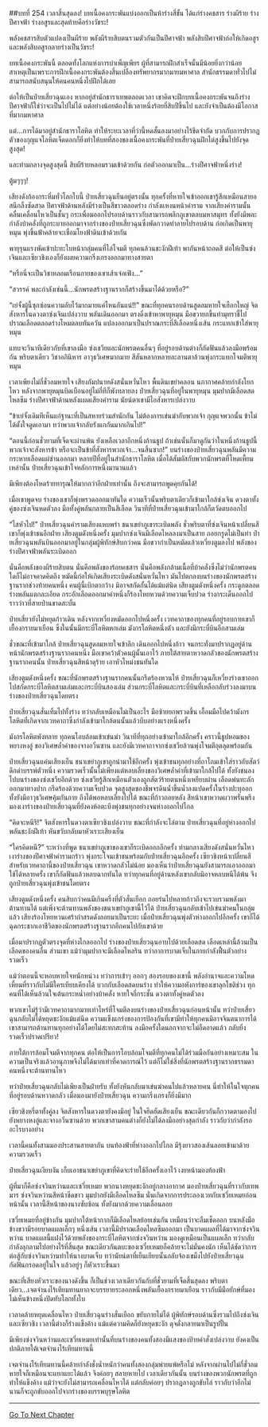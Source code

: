 ##บทที่ 254 เวลาสิ้นสุดลง!
บทเนื้อคงกระพันแบ่งออกเป็นห้าร่างสี่ขั้น ได้แก่ร่างคชสาร ร่างผีร้าย ร่างปีศาจฟ้า ร่างอสูรและสุดท้ายคือร่างวัชระ!

พลังคชสารสิบตัวแปลงเป็นผีร้าย พลังผีร้ายสิบตนรวมตัวกันเป็นปีศาจฟ้า พลังสิบปีศาจฟ้าก่อให้เกิดอสูร และพลังสิบอสูรกลายร่างเป็นวัชระ!

บทเนื้อคงกระพันนี้ ตลอดทั้งโลกแห่งการบำเพ็ญเพียร ผู้ที่สามารถฝึกสำเร็จนั้นมีน้อยยิ่งกว่าน้อย สาเหตุเป็นเพราะการฝึกเนื้อคงกระพันต้องสิ้นเปลืองทรัพยากรมากมายมหาศาล สำนักธรรมดาทั่วไปไม่สามารถสนับสนุนให้คนคนหนึ่งไปฝึกได้เลย

ต่อให้เป็นป๋ายเสี่ยวฉุนเอง หากอยู่สำนักธาราเทพตลอดเวลา เขาคิดจะฝึกบทเนื้อคงกระพันจนถึงร่างปีศาจฟ้าก็ใช่ว่าจะเป็นไปไม่ได้ แต่อย่างน้อยต้องใช้เวลาหนึ่งร้อยยี่สิบปีขึ้นไป และยังจำเป็นต้องมีโอกาสที่มากมหาศาล

แต่...การได้มาอยู่สำนักธาราโลหิต ทำให้ระยะเวลาที่ว่านี้หดสั้นลงมาอย่างไร้ขีดจำกัด บวกกับการปรากฏตัวของกุญแจโลหิตเจ็ดดอกก็ยิ่งทำให้บทที่สองของเนื้อคงกระพันที่ป๋ายเสี่ยวฉุนฝึกไต่สูงขึ้นไปยังจุดสูงสุด!

และท่ามกลางจุดสูงสุดนี้ สิบผีร้ายหลอมรวมเข้าด้วยกัน ก่อตัวออกมาเป็น...ร่างปีศาจฟ้าหนึ่งร่าง!

ตู้มๆๆๆ!

เสียงดังก้องกระหึ่มทั่วโลกใบนี้ ป๋ายเสี่ยวฉุนยืนอยู่ตรงนั้น ทุกครั้งที่หายใจเข้าออกเขารู้สึกเหมือนสายอสนีกลิ้งซัดสาด ปีศาจฟ้าด้านหลังมีร่างเป็นสีขาวตลอดร่าง กำลังแหงนหน้าคำราม จากเสียงคำรามนั้น คลื่นเคลื่อนไหวเป็นชั้นๆ กระเพื่อมออกไปรอบด้านราวกับสามารถพลิกภูเขาตลบมหาสมุทร ทั้งยังมีพละกำลังบ้าคลั่งที่ถูกระบายออกมาจากร่างของป๋ายเสี่ยวฉุนซึ่งพัดกวาดทำลายไปรอบด้าน ก่อเกิดเป็นพายุหมุน พุ่งขึ้นฟ้าคล้ายจะเชื่อมโยงฟ้าดินเข้าด้วยกัน

พายุรุนแรงพัดเข้าปะทะใบหน้ากลุ่มคนที่ไล่โจมตี ทุกคนล้วนชะงักฝีเท้า พากันหน้าถอดสี ต่อให้เป็นซ่งเจินและเซียวชิงเองก็ยังเผยความกริ่งเกรงออกมาทางสายตา

“หรือนี่จะเป็นวิชาหลอมเรือนกายของเขาเส้าเจ๋อเฟิง...”

“สวรรค์ พละกำลังเช่นนี้...นักพรตสร้างฐานรากก็สร้างขึ้นมาได้ด้วยหรือ?”

“เย่จั้งผู้นี้ซุกซ่อนความลับไว้มากมายแค่ไหนกันแน่!!” ขณะที่ทุกคนรอบด้านสูดลมหายใจเฮือกใหญ่ จิตสังหารในดวงตาซ่งเจินเปล่งวาบ พลันเดินออกมา ตรงดิ่งเข้าหาพายุหมุน มือขวายกขึ้นทำมุทราชี้ไป ปราณเลือดตลอดร่างโหมตลบทันควัน แปลงออกมาเป็นปราณกระบี่สีเลือดหนึ่งเส้น กระแทกเข้าใส่พายุหมุน

แทบจะวินาทีเดียวกับที่เขาลงมือ ซ่งเชวียและนักพรตคนอื่นๆ ที่อยู่รอบด้านต่างก็กัดฟันแล้วลงมือพร้อมกัน พริบตาเดียว วิชาอภินิหาร อาวุธวิเศษมากมาย สีสันหลากหลายละลานตาล้วนพุ่งกระแทกโจมตีพายุหมุน

เวลาเพียงไม่กี่ชั่วลมหายใจ เสียงกัมปนาทดังสนั่นหวั่นไหว พื้นดินเขย่าคลอน นภากาศคล้ายกำลังโยกไหว หลังจากพายุหมุนบิดเบือนอยู่ไม่กี่ทีก็พังทลายลง ป๋ายเสี่ยวฉุนที่อยู่ในพายุหมุน มุมปากมีเลือดสดไหลซึม ร่างปีศาจฟ้าด้านหลังแผดเสียงคำราม นัยน์ตาเขามีไอสังหารเปล่งวาบ

“ข้าเย่จั้งเดิมทีเห็นแก่ฐานะที่เป็นสหายร่วมสำนักกัน ไม่ต้องการเข่นฆ่ากับพวกเจ้า กุญแจพวกนั้น ข้าไม่ได้ตั้งใจดูดเอามา ทว่าพวกเจ้ากลับรังแกกันมากเกินไป!”

“ตอนนี้ก่อนชั่วยามที่เจ็ดจะผ่านพ้น ยังเหลือเวลาอีกหนึ่งก้านธูป ถ้าเช่นนั้นก็มาดูกันว่าในหนึ่งก้านธูปนี้ พวกเจ้าจะสังหารข้า หรือจะเป็นข้าที่สังหารพวกเจ้า...จนสิ้นซาก!” บนร่างของป๋ายเสี่ยวฉุนพลันมีความกระหายเลือดแผ่ซ่านออกมา หลายปีที่อยู่ในสำนักธาราโลหิต เมื่อได้สัมผัสกับพวกนักพรตที่โหดเหี้ยมเหล่านั้น ป๋ายเสี่ยวฉุนเข้าใจหลักการหนึ่งมานานแล้ว

มีเพียงต้องโหดร้ายทารุณให้มากกว่าอีกฝ่ายเท่านั้น ถึงจะสามารถพูดคุยกันได้!

เมื่อเขาพูดจบ ร่างของเขาก็พุ่งพรวดออกมาทันใด ความเร็วนั้นพริบตาเดียวก็เข้ามาใกล้ซ่งเจิน ดวงตาทั้งคู่ของซ่งเจินหดตัวลง มือทั้งคู่พลันกลายเป็นสีเลือด วินาทีที่ป๋ายเสี่ยวฉุนเข้ามาใกล้ก็ตวัดตบออกไป

“ไสหัวไป!” ป๋ายเสี่ยวฉุนคำรามเสียงแหบพร่า ชนาเขย่าภูเขาระเบิดพลัง ชั่วพริบตาที่ซ่งเจินหน้าเปลี่ยนสี เขาก็พุ่งเข้าชนอีกฝ่าย เสียงตูมดังหนึ่งครั้ง มุมปากซ่งเจินมีเลือดไหลลงมาเป็นสาย ถอยกรูดไม่เป็นท่า ป๋ายเสี่ยวฉุนพลันบินออกมาอยู่ในกลุ่มผู้พิทักษ์สิบกว่าคน มือขวากำเป็นหมัดแล้วเหวี่ยงตูมลงไป พลังของร่างปีศาจฟ้าพลันระเบิดออก

นั่นคือพลังของผีร้ายสิบตน นั่นคือพลังของร้อยคชสาร นั่นคือพลังกล้ามเนื้อที่บ้าคลั่งซึ่งไม่ว่านักพรตคนใดก็ไม่อาจคาดคิดถึง หมัดนี้ก่อให้เกิดเสียงระเบิดดังสนั่นหวั่นไหว มันไปตกลงบนร่างของนักพรตสร้างฐานรากช่วงท้ายคนหนึ่ง คนผู้นี้เบิกตากว้าง มิอาจสกัดกั้นได้แม้แต่นิด เสียงตูมดังหนึ่งครั้ง กระดูกตลอดร่างพลันแตกละเอียด กระอักเลือดออกมาคำหนึ่งก็ร้องโหยหวนด้วยความเจ็บปวด ร่างกระเด็นออกไปราวว่าวที่สายป่านขาดสะบั้น

ป๋ายเสี่ยวยังไม่หยุดก้าวเดิน หลังจากเหวี่ยงหมัดออกไปหนึ่งครั้ง เวทคาถาของทุกคนที่อยู่รอบกายเขาก็เยื้องกรายมาเยือน ซึ่งในนั้นมีกระบี่โลหิตหกเล่ม มังกรโลหิตหนึ่งตัว และยังมีกระบี่บินอีกสามเล่ม

ชั่วขณะที่เข้ามาใกล้ ป๋ายเสี่ยวฉุนสูดลมหายใจเข้าลึก เดินออกไปหนึ่งก้าว จนกระทั่งมาปรากฏอยู่ด้านหน้านักพรตสร้างฐานรากคนหนึ่ง มือเขาคว้าตัวคนผู้นั้นเอาไว้ ภายใต้สายตาหวาดกลัวของนักพรตสร้างฐานรากคนนั้น ป๋ายเสี่ยวฉุนสีหน้าดุร้าย เอาหัวโหม่งชนทันใด

เสียงตูมดังหนึ่งครั้ง ขณะที่นักพรตสร้างฐานรากคนนั้นกรีดร้องหวนไห้ ป๋ายเสี่ยวฉุนก็เหวี่ยงร่างเขาออกไปสกัดกระบี่โลหิตสามเล่มและกระบี่บินสองเล่ม ส่วนกระบี่โลหิตและกระบี่บินที่เหลือกลับร่วงลงมาบนร่างของป๋ายเสี่ยวฉุนโดยตรง

ป๋ายเสี่ยวฉุนสั่นเทิ้มไปทั้งร่าง ทว่ากลับเหมือนไม่เป็นอะไร มือซ้ายยกพรวดขึ้น เอื้อมมือไปคว้ามังกรโลหิตที่เกิดจากเวทคาถาซึ่งกำลังเข้ามาใกล้ตนนั้นแล้วบีบอย่างแรงหนึ่งครั้ง

มังกรโลหิตพังทลาย ทุกคนโอบล้อมเข้าเข่นฆ่า วินาทีที่ทุกอย่างเข้ามาใกล้อีกครั้ง คราวนี้ธูปหอมของหยางหงอู่ ของวิเศษล้ำค่าของจางอวิ๋นซาน และยังมีเวทคาถาจากซ่งเชวียล้วนพุ่งโจมตีอุตลุดพร้อมกัน

ป๋ายเสี่ยวฉุนแค่นเสียงเย็น ชนาเขย่าภูเขาถูกนำมาใช้อีกครั้ง พุ่งเข้าชนทุกอย่างที่ถาโถมเข้าใส่ราวกับสัตว์ดึกดำบรรพ์ตัวหนึ่ง ความรวดเร็วนั้นไม่เพียงแต่หลบเลี่ยงของวิเศษล้ำค่าที่เข้ามาใกล้ไปได้ ทั้งยังชนลงไปบนร่างของซ่งเชวียอีกด้วย ซ่งเชวียรู้สึกเหมือนตัวเองถูกสัตว์ร้ายตนหนึ่งเหยียบผ่าน เลือดพ่นทะลักออกมาทางปาก กรีดร้องด้วยความเจ็บปวด จุดสูงสุดของชีพจรดินน้ำขึ้นน้ำลงแปดครั้งในร่างปะทุออก ทั้งยังมีอาวุธวิเศษคุ้มกันกาย ถึงได้พอหลบเลี่ยงไปได้ ขณะที่ก้าวถอยหลัง สีหน้าเขาหวาดผวาพรั่นพรึง มองเงาร่างของป๋ายเสี่ยวฉุนที่ยังคงห้อตะบึงพุ่งชนทุกอย่างจนห่างออกไปไกล

“คิดจะหนีรึ!” จิตสังหารในดวงตาเซียวชิงเปล่งวาบ ขณะที่กำลังจะไล่ตาม ป๋ายเสี่ยวฉุนที่อยู่ห่างออกไปพลันชะงักฝีเท้า หันขวับกลับมาหัวเราะเสียงเย็น

“ใครคิดหนี?” ระหว่างที่พูด ชนาเขย่าภูเขาของเขาก็ระเบิดออกอีกครั้ง ท่ามกลางเสียงดังสนั่นหวั่นไหว เงาร่างของปีศาจฟ้าคำรามกร้าว พุ่งกระโจนเข้าชนพร้อมกับป๋ายเสี่ยวฉุนอีกครั้ง เซียวชิงหน้าเปลี่ยนสี สำหรับเวทคาถานี้ของป๋ายเสี่ยวฉุน เขาหวาดกลัวไม่น้อย มองเห็นว่าป๋ายเสี่ยวฉุนยังสามารถเอาออกมาใช้ได้หลายครั้ง เขาก็กัดฟันแล้วหลบฉากทันใด ทว่าทุกคนที่อยู่ด้านหลังเขากลับมิอาจหลบหนีได้พ้น จึงถูกป๋ายเสี่ยวฉุนพุ่งเข้าชนโดยตรง

เสียงตูมดังหนึ่งครั้ง คนสิบกว่าคนมีเกินครึ่งที่ตัวสั่นเยือก ถอยร่นไปหลายก้าวถึงจะรวบรวมพลังมาต้านทานได้ แต่เพิ่งจะต้านทานพลังของชนาเขย่าภูเขานี้ไว้ได้ ป๋ายเสี่ยวฉุนกลับเข้าไปเข่นฆ่าคนในกลุ่มแล้ว เสียงร้องโหยหวนเศร้ากำสรดดังลอยมาเป็นระยะ เมื่อป๋ายเสี่ยวฉุนพุ่งตัวห่างออกไปอีกครั้ง เขาก็ได้ฉุดกระชากเอาชีวิตของนักพรตสร้างฐานรากอีกคนไปกับเขาด้วย

เมื่อมาปรากฏตัวตรงจุดที่ห่างไกลออกไป ร่างของป๋ายเสี่ยวฉุนอาบไปด้วยเลือดสด เลือดเหล่านี้ล้วนเป็นเลือดของคนอื่น ส่วนเขา แม้ว่ามุมปากจะมีเลือดไหลริน ทว่าอาการบาดเจ็บในกายกำลังฟื้นตัวอย่างรวดเร็ว

แม้ว่าตอนนี้จะหอบหายใจหนักหน่วง ทว่าการเข้าๆ ออกๆ สองรอบของเขานี้ พลังอำนาจและความโหดเหี้ยมที่ราวกับไม่มีใครเทียบเคียงได้ บวกกับเลือดสดบนร่าง ทำให้ความอหังการ์ของเขาลุกโชติช่วง ทุกคนที่ได้เห็นล้วนใจเต้นกระหน่ำอย่างบ้าคลั่ง หายใจถี่กระชั้น ดวงตาทั้งคู่หดตัวลง

พวกเขาไม่รู้ว่ามีเวทคาถามากมายเท่าไหร่ที่โจมตีลงบนร่างของป๋ายเสี่ยวฉุนก่อนหน้านั้น ทว่าป๋ายเสี่ยวฉุนกลับไม่ได้หยุดชะงักแม้แต่นิด ความแข็งแกร่งของการป้องกันที่เขามีทำให้ทุกคนมิอาจจินตนาการได้ เขาสามารถต้านทานทุกอย่างได้โดยไม่สะทกสะท้าน ลงมือครั้งใดนอกจากจะไม่อืดอาดแล้ว กลับยิ่งรวดเร็วปราดเปรียว!

ภายใต้การล้อมโจมตีจากทุกคน ต่อให้เป็นการโอบล้อมโจมตีที่ทุกคนไม่ได้ร่วมมือกันอย่างเหมาะสม ในความเป็นจริงแล้วอานุภาพจึงไม่ได้มากเท่าที่คาดการณ์ไว้ แต่ก็ไม่ใช่สิ่งที่นักพรตสร้างฐานรากธรรมดาคนหนึ่งจะต้านทานไหว

ทว่าป๋ายเสี่ยวฉุนกลับไม่เพียงเป็นฝ่ายรับ ทั้งยังหันกลับมาเข่นฆ่าคนไปแล้วหลายคน นี่ทำให้ในใจทุกคนที่อยู่รอบด้านหวาดกลัว เมื่อมองมายังป๋ายเสี่ยวฉุน ความกริ่งเกรงก็ยิ่งมีมาก

เซียวชิงหรี่ตาทั้งคู่ลง จิตสังหารในดวงตายังคงมีอยู่ ในใจฮึดฮัดเสียงเย็น ขณะเดียวกันก็กวาดตามองไปยังหยางหงอู่และจางอวิ๋นซานด้วย พวกเขาสามคนต่างก็ยังไม่ได้ลงมืออย่างสุดกำลัง ราวกับว่ากำลังรออะไรบางอย่าง

เวลานี้คนทั้งสามมองประสานสายตากัน บนท้องฟ้าที่ห่างออกไปไกล มีรุ้งยาวสองเส้นลอยเข้ามาด้วยความรวดเร็ว

ป๋ายเสี่ยวฉุนเงียบงัน เก็บเอาชนาเขย่าภูเขาที่คิดจะร่ายใช้อีกครั้งเอาไว้ เงยหน้ามองท้องฟ้า

ผู้ที่มาก็คือซ่งจวินหว่านและเซวี่ยเหมย พวกนางหยุดชะงักอยู่กลางอากาศ มองป๋ายเสี่ยวฉุนที่ราวกับเทพมาร ซ่งจวินหว่านสีหน้าซีดขาว มุมปากยังมีเลือดไหลซึม นั่นเกิดจากการประลองเวทกับเซวี่ยเหมยก่อนหน้านั้น เวลานี้สีหน้าของนางซับซ้อน ทั้งยังมากด้วยความเลื่อนลอย

เซวี่ยเหมยที่อยู่ข้างกัน มุมปากใต้หน้ากากก็มีเลือดไหลย้อยเช่นกัน เหมือนว่าจะลืมเช็ดออก บนหลังมือข้างขวามีรอยบาดแผลเล็กๆ หนึ่งเส้น เวลานี้มีปราณเลือดไหลซึมออกมา เป็นบาดแผลที่ได้มาจากซ่งจวินหว่าน บาดแผลนี้แฝงไว้ด้วยพลังของกระบี่โลหิตจากซ่งจวินหว่าน มองดูเหมือนเป็นแผลเล็ก ทว่ากลับกำลังลุกลามไปอย่างไร้ที่สิ้นสุด ขณะเดียวกันตบะของเซวี่ยเหมยก็คล้ายจะไม่มั่นคงนัก เห็นได้ชัดว่าการต่อสู้กับซ่งจวินหว่านทำให้นางบาดเจ็บ ทว่านัยน์ตาที่เย็นเยียบนั้นกลับจ้องเขม็งไปยังป๋ายเสี่ยวฉุน กัดฟันกรอดอยู่ในใจ แล้วอยู่ๆ ก็หัวเราะขึ้นมา

ขณะที่เสียงหัวเราะของนางดังขึ้น ก็เป็นช่วงเวลาเดียวกันกับที่ชั่วยามที่เจ็ดสิ้นสุดลง พริบตาเดียว...เจตจำนงไร้เทียมทานยากจะบรรยายระลอกหนึ่งพลันเยื้องกรายมาเยือน ราวกับมีมือยักษ์ที่มองไม่เห็นข้างหนึ่งปิดทับโลกทั้งใบ

เวลาคล้ายหยุดเคลื่อนไหว ป๋ายเสี่ยวฉุนร่างสั่นเยือก ขยับกายไม่ได้ ผู้พิทักษ์รอบด้านซึ่งรวมไปถึงซ่งเจิน และเซียวชิง เวลานี้ต่างก็ร่างแข็งค้าง แม้แต่ความคิดก็ยังหยุดชะงัก ดุจดั่งกลายมาเป็นรูปปั้น

มีเพียงซ่งจวินหว่านและเซวี่ยเหมยเท่านั้นที่บนร่างของคนทั้งสองมีแสงของป้ายคำสั่งเปล่งวาบ ยังคงเป็นปกติภายใต้เจตจำนงไร้เทียมทานนี้

เจตจำนงไร้เทียมทานนี้คล้ายกำลังชั่งน้ำหนักว่าคนทั้งสองกลุ่มพ่ายแพ้หรือไม่ หลังจากผ่านไปไม่กี่ชั่วลมหายใจก็เหมือนจะแยกแยะได้แล้ว จึงค่อยๆ สลายหายไป เวลาเดียวกันนั้น บนร่างของพวกนักพรตที่ถูกทำให้แข็งค้าง แม้ว่าจะยังไม่สามารถเคลื่อนไหวได้ แต่กลับค่อยๆ ปรากฏลางถูกขับไล่ ราวกับว่าอีกไม่นานก็จะถูกขับออกไปจากร่างของบรรพบุรุษโลหิต


------


[Go To Next Chapter]( ./72.md)